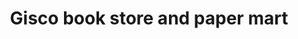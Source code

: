 ---
title: "Gisco book store and paper mart"
url: /kulanada/gisco-book-store-and-paper-mart/
shop: Bücher
---
